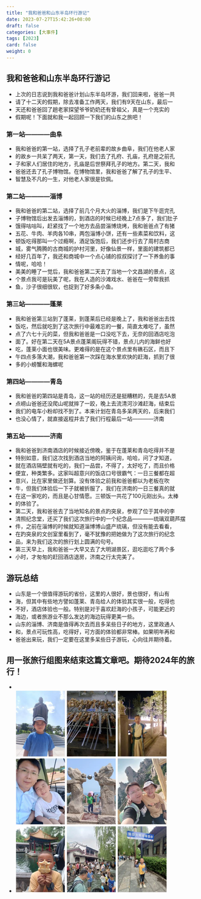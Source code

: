 ```yaml
---
title: "我和爸爸和山东半岛环行游记"
date: 2023-07-27T15:42:26+08:00
draft: false
categories: [大事件]
tags: [2023]
card: false
weight: 0
---
```


## 我和爸爸和山东半岛环行游记
- 上次的日志说到我和爸爸计划山东半岛环游，我们回来啦，爸爸一共
- 请了十二天的假期，除去准备工作两天，我们有9天在山东，最后一
- 天还和爸爸回了趟老家探望爷爷奶奶还有曾祖父，真是一个充实的
- 假期呢！下面就和我一起回顾一下我们的山东之旅吧！
### 第一站————曲阜
- 我和爸爸的第一站，选择了孔子老前辈的故乡曲阜，我们在他老人家
- 的故乡一共呆了两天，第一天，我们去了孔府、孔庙，孔府是之前孔
- 子和家人们居住的地方，孔庙是后世祭拜孔子的地方。第二天，我和
- 爸爸还去了孔子博物馆。在博物馆里，我和爸爸了解了孔子的生平、
- 智慧及不凡的一生，对他老人家很是钦佩。
### 第二站————淄博
- 我和爸爸的第二站，选择了前几个月大火的淄博，我们是下午逛完孔
- 子博物馆后出发去淄博的，到酒店的时候已经晚上7点多了，我们肚子
- 饿得咕咕叫，赶紧找了一个地方去品尝淄博烧烤，我和爸爸点了有猪
- 五花、牛肉、羊肉各10串，两包淄博小饼，还有一些素菜和饮料，这
- 顿饭吃得那叫一个过瘾啊，酒足饭饱后，我们还步行去了周村古商
- 城，雾气腾腾的古商城的护村河里，好像仙景一样，里面的建筑都已
- 经好几百年了，我还和商城中一个点心铺的叔叔探讨了一下养鱼的事
- 情呢，哈哈！
- 美美的睡了一觉后，我和爸爸第二天去了当地一个文昌湖的景点，这
- 个景点我可是玩美了呢，我在人造的沙滩戏水、爸爸在一旁帮我抓
- 鱼，沙子很细很软，也捉到了好多条小鱼。
### 第三站————蓬莱
- 我和爸爸第三站到了蓬莱，到蓬莱后已经是晚上了，我和爸爸出去找
- 饭吃，然后就吃到了这次旅行中最难忘的一餐，简直太难吃了，虽然
- 点了六七十元的菜，但我和爸爸是一口没吃下去，无奈的回酒店吃泡
- 面了。好在第二天在5A景点蓬莱阁玩得不错，景点儿内的海鲜也好
- 吃，蓬莱小面也很美味。更难得的是在这个景点里有礁石区，而且下
- 午四点多落大潮，我和爸爸第一次踩在海水里欢快的赶海，抓到了很
- 多的小螃蟹和海螺呢
### 第四站————青岛
- 我和爸爸的第四站是青岛，这一站的经历还是挺糟糕的，先是去5A景
- 点崂山爸爸还没爬山呢就摔了一跤，晚上去流清河沙滩赶海，结束后
- 我们的电车小粉却找不到了。本来计划在青岛多呆两天的，后来我们
- 也没心情了，就直接返程并去了我们行程最后一站————济南
### 第五站————济南
- 我和爸爸到济南酒店的时候接近傍晚，鉴于在蓬莱和青岛吃得并不是
- 特别如意，我们这次找到酒店当地的阿姨问询，哈哈，问了才知道，
- 就在酒店隔壁就有吃的，我们一品尝，不得了，太好吃了，而且价格
- 便宜，种类繁多。这家叫超意兴的饭店口号很霸气：一日三餐都在超
- 意兴，比在家里做还划算。没有体验之前我和爸爸都以为老板在吹
- 牛，但我们体验后一下子就被折服了，我们在济南的一日三餐真的就
- 在这一家吃的，而且是心甘情愿。三顿饭一共花了100元刚出头。太棒
- 的体验了。
- 第二天，我和爸爸去了当地知名的景点趵突泉，参观了位于其中的李
- 清照纪念堂，还买了我们这次旅行中的一个纪念品————琉璃双葫芦摆
- 件，之前在淄博的时候就知道淄博博山盛产琉璃，但没有能去看看，
- 在趵突泉的文创室里看到了，毫不犹豫的把她做为了这次旅行的纪念
- 品，来为我们这次的旅行划上圆满的句号。
- 第三天早上，我和爸爸一大早又去了大明湖景区，逛吃逛吃了两个多
- 小时，才匆匆的赶回酒店退房，济南之行太完美了。
## 游玩总结
- 山东是一个很值得游玩的省份，这里的人很好，景也很好，有山有
- 海，但其中有些地方譬如蓬莱、青岛给人的体验其实很一般，吃得也
- 不好，酒店体验也一般。特别是对于喜欢赶海的小孩子，可能更近的
- 海边，或者旅游业不那么发达的海边玩得更美一些。
- 山东的淄博、济南是值得再次去而且多呆些日子的地方，这里政通人
- 和，景点可玩性高，吃得好，可方面的体验都非常棒。如果明年再和
- 爸爸出来玩，我们一定要在这里多呆些日子游玩，心向往并期待着。
## 用一张旅行组图来结束这篇文章吧。期待2024年的旅行！
- 
- <img alt="图 0" src="imgs/789b9dc57a172b80fd39cdea03b67c252ef3f837a7b63772387a71b4aaaa3cc5.jpg" width="400" />  
